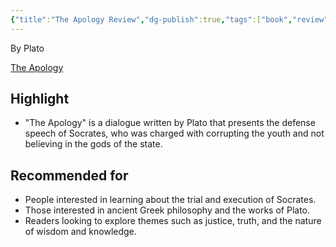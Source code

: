 ```yaml
---
{"title":"The Apology Review","dg-publish":true,"tags":["book","review","philosophy","ancient Greece"],"permalink":"/book/the-apology/","dgPassFrontmatter":true}
---
```


By Plato

[The Apology](https://www.amazon.com/Apology-Crito-Phaedo-Plato/dp/0140442116)

## Highlight

-   "The Apology" is a dialogue written by Plato that presents the defense speech of Socrates, who was charged with corrupting the youth and not believing in the gods of the state.

## Recommended for

-   People interested in learning about the trial and execution of Socrates.
-   Those interested in ancient Greek philosophy and the works of Plato.
-   Readers looking to explore themes such as justice, truth, and the nature of wisdom and knowledge.